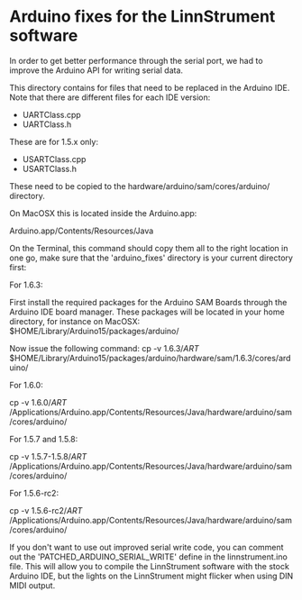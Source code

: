 Arduino fixes for the LinnStrument software
===========================================

In order to get better performance through the serial port, we had to improve
the Arduino API for writing serial data.

This directory contains for files that need to be replaced in the
Arduino IDE. Note that there are different files for each IDE version:

 * UARTClass.cpp
 * UARTClass.h

These are for 1.5.x only:

 * USARTClass.cpp
 * USARTClass.h

These need to be copied to the hardware/arduino/sam/cores/arduino/ directory.

On MacOSX this is located inside the Arduino.app:

  Arduino.app/Contents/Resources/Java

On the Terminal, this command should copy them all to the right location in
one go, make sure that the 'arduino_fixes' directory is your current directory
first:

For 1.6.3:

  First install the required packages for the Arduino SAM Boards through the Arduino IDE board manager.
  These packages will be located in your home directory, for instance on MacOSX:
  $HOME/Library/Arduino15/packages/arduino/

  Now issue the following command:
  cp -v 1.6.3/*ART* $HOME/Library/Arduino15/packages/arduino/hardware/sam/1.6.3/cores/arduino/

For 1.6.0:

  cp -v 1.6.0/*ART* /Applications/Arduino.app/Contents/Resources/Java/hardware/arduino/sam/cores/arduino/

For 1.5.7 and 1.5.8:

  cp -v 1.5.7-1.5.8/*ART* /Applications/Arduino.app/Contents/Resources/Java/hardware/arduino/sam/cores/arduino/

For 1.5.6-rc2:

  cp -v 1.5.6-rc2/*ART* /Applications/Arduino.app/Contents/Resources/Java/hardware/arduino/sam/cores/arduino/

If you don't want to use out improved serial write code, you can comment out
the 'PATCHED_ARDUINO_SERIAL_WRITE' define in the linnstrument.ino file. This
will allow you to compile the LinnStrument software with the stock Arduino
IDE, but the lights on the LinnStrument might flicker when using DIN MIDI
output.